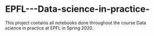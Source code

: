 # EPFL---Data-science-in-practice-
This project contains all notebooks done  throughout the course Data science in practice at EPFL in Spring 2020.

